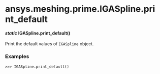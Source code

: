 # ansys.meshing.prime.IGASpline.print_default

<a id="ansys.meshing.prime.IGASpline.print_default"></a>

#### *static* IGASpline.print_default()

Print the default values of `IGASpline` object.

### Examples

```pycon
>>> IGASpline.print_default()
```

<!-- !! processed by numpydoc !! -->
